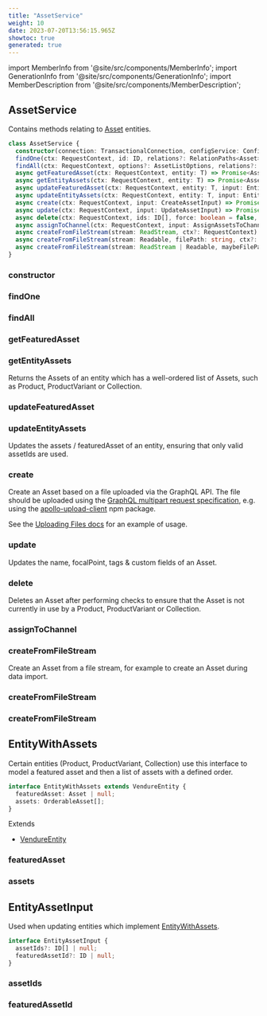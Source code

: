 ```yaml
---
title: "AssetService"
weight: 10
date: 2023-07-20T13:56:15.965Z
showtoc: true
generated: true
---
```

<!-- This file was generated from the Vendure source. Do not modify. Instead, re-run the "docs:build" script -->
import MemberInfo from '@site/src/components/MemberInfo';
import GenerationInfo from '@site/src/components/GenerationInfo';
import MemberDescription from '@site/src/components/MemberDescription';


## AssetService

<GenerationInfo sourceFile="packages/core/src/service/services/asset.service.ts" sourceLine="90" packageName="@vendure/core" />

Contains methods relating to <a href='/typescript-api/entities/asset#asset'>Asset</a> entities.

```ts title="Signature"
class AssetService {
  constructor(connection: TransactionalConnection, configService: ConfigService, listQueryBuilder: ListQueryBuilder, eventBus: EventBus, tagService: TagService, channelService: ChannelService, roleService: RoleService, customFieldRelationService: CustomFieldRelationService)
  findOne(ctx: RequestContext, id: ID, relations?: RelationPaths<Asset>) => Promise<Asset | undefined>;
  findAll(ctx: RequestContext, options?: AssetListOptions, relations?: RelationPaths<Asset>) => Promise<PaginatedList<Asset>>;
  async getFeaturedAsset(ctx: RequestContext, entity: T) => Promise<Asset | undefined>;
  async getEntityAssets(ctx: RequestContext, entity: T) => Promise<Asset[] | undefined>;
  async updateFeaturedAsset(ctx: RequestContext, entity: T, input: EntityAssetInput) => Promise<T>;
  async updateEntityAssets(ctx: RequestContext, entity: T, input: EntityAssetInput) => Promise<T>;
  async create(ctx: RequestContext, input: CreateAssetInput) => Promise<CreateAssetResult>;
  async update(ctx: RequestContext, input: UpdateAssetInput) => Promise<Asset>;
  async delete(ctx: RequestContext, ids: ID[], force: boolean = false, deleteFromAllChannels: boolean = false) => Promise<DeletionResponse>;
  async assignToChannel(ctx: RequestContext, input: AssignAssetsToChannelInput) => Promise<Asset[]>;
  async createFromFileStream(stream: ReadStream, ctx?: RequestContext) => Promise<CreateAssetResult>;
  async createFromFileStream(stream: Readable, filePath: string, ctx?: RequestContext) => Promise<CreateAssetResult>;
  async createFromFileStream(stream: ReadStream | Readable, maybeFilePathOrCtx?: string | RequestContext, maybeCtx?: RequestContext) => Promise<CreateAssetResult>;
}
```

### constructor

<MemberInfo kind="method" type="(connection: <a href='/typescript-api/data-access/transactional-connection#transactionalconnection'>TransactionalConnection</a>, configService: ConfigService, listQueryBuilder: <a href='/typescript-api/data-access/list-query-builder#listquerybuilder'>ListQueryBuilder</a>, eventBus: <a href='/typescript-api/events/event-bus#eventbus'>EventBus</a>, tagService: <a href='/typescript-api/services/tag-service#tagservice'>TagService</a>, channelService: <a href='/typescript-api/services/channel-service#channelservice'>ChannelService</a>, roleService: <a href='/typescript-api/services/role-service#roleservice'>RoleService</a>, customFieldRelationService: CustomFieldRelationService) => AssetService"   />


### findOne

<MemberInfo kind="method" type="(ctx: <a href='/typescript-api/request/request-context#requestcontext'>RequestContext</a>, id: <a href='/typescript-api/common/id#id'>ID</a>, relations?: RelationPaths&#60;<a href='/typescript-api/entities/asset#asset'>Asset</a>&#62;) => Promise&#60;<a href='/typescript-api/entities/asset#asset'>Asset</a> | undefined&#62;"   />


### findAll

<MemberInfo kind="method" type="(ctx: <a href='/typescript-api/request/request-context#requestcontext'>RequestContext</a>, options?: AssetListOptions, relations?: RelationPaths&#60;<a href='/typescript-api/entities/asset#asset'>Asset</a>&#62;) => Promise&#60;<a href='/typescript-api/common/paginated-list#paginatedlist'>PaginatedList</a>&#60;<a href='/typescript-api/entities/asset#asset'>Asset</a>&#62;&#62;"   />


### getFeaturedAsset

<MemberInfo kind="method" type="(ctx: <a href='/typescript-api/request/request-context#requestcontext'>RequestContext</a>, entity: T) => Promise&#60;<a href='/typescript-api/entities/asset#asset'>Asset</a> | undefined&#62;"   />


### getEntityAssets

<MemberInfo kind="method" type="(ctx: <a href='/typescript-api/request/request-context#requestcontext'>RequestContext</a>, entity: T) => Promise&#60;<a href='/typescript-api/entities/asset#asset'>Asset</a>[] | undefined&#62;"   />

Returns the Assets of an entity which has a well-ordered list of Assets, such as Product,
ProductVariant or Collection.
### updateFeaturedAsset

<MemberInfo kind="method" type="(ctx: <a href='/typescript-api/request/request-context#requestcontext'>RequestContext</a>, entity: T, input: <a href='/typescript-api/services/asset-service#entityassetinput'>EntityAssetInput</a>) => Promise&#60;T&#62;"   />


### updateEntityAssets

<MemberInfo kind="method" type="(ctx: <a href='/typescript-api/request/request-context#requestcontext'>RequestContext</a>, entity: T, input: <a href='/typescript-api/services/asset-service#entityassetinput'>EntityAssetInput</a>) => Promise&#60;T&#62;"   />

Updates the assets / featuredAsset of an entity, ensuring that only valid assetIds are used.
### create

<MemberInfo kind="method" type="(ctx: <a href='/typescript-api/request/request-context#requestcontext'>RequestContext</a>, input: CreateAssetInput) => Promise&#60;CreateAssetResult&#62;"   />

Create an Asset based on a file uploaded via the GraphQL API. The file should be uploaded
using the [GraphQL multipart request specification](https://github.com/jaydenseric/graphql-multipart-request-spec),
e.g. using the [apollo-upload-client](https://github.com/jaydenseric/apollo-upload-client) npm package.

See the [Uploading Files docs](/docs/developer-guide/uploading-files) for an example of usage.
### update

<MemberInfo kind="method" type="(ctx: <a href='/typescript-api/request/request-context#requestcontext'>RequestContext</a>, input: UpdateAssetInput) => Promise&#60;<a href='/typescript-api/entities/asset#asset'>Asset</a>&#62;"   />

Updates the name, focalPoint, tags & custom fields of an Asset.
### delete

<MemberInfo kind="method" type="(ctx: <a href='/typescript-api/request/request-context#requestcontext'>RequestContext</a>, ids: <a href='/typescript-api/common/id#id'>ID</a>[], force: boolean = false, deleteFromAllChannels: boolean = false) => Promise&#60;DeletionResponse&#62;"   />

Deletes an Asset after performing checks to ensure that the Asset is not currently in use
by a Product, ProductVariant or Collection.
### assignToChannel

<MemberInfo kind="method" type="(ctx: <a href='/typescript-api/request/request-context#requestcontext'>RequestContext</a>, input: AssignAssetsToChannelInput) => Promise&#60;<a href='/typescript-api/entities/asset#asset'>Asset</a>[]&#62;"   />


### createFromFileStream

<MemberInfo kind="method" type="(stream: ReadStream, ctx?: <a href='/typescript-api/request/request-context#requestcontext'>RequestContext</a>) => Promise&#60;CreateAssetResult&#62;"   />

Create an Asset from a file stream, for example to create an Asset during data import.
### createFromFileStream

<MemberInfo kind="method" type="(stream: Readable, filePath: string, ctx?: <a href='/typescript-api/request/request-context#requestcontext'>RequestContext</a>) => Promise&#60;CreateAssetResult&#62;"   />


### createFromFileStream

<MemberInfo kind="method" type="(stream: ReadStream | Readable, maybeFilePathOrCtx?: string | <a href='/typescript-api/request/request-context#requestcontext'>RequestContext</a>, maybeCtx?: <a href='/typescript-api/request/request-context#requestcontext'>RequestContext</a>) => Promise&#60;CreateAssetResult&#62;"   />




## EntityWithAssets

<GenerationInfo sourceFile="packages/core/src/service/services/asset.service.ts" sourceLine="66" packageName="@vendure/core" />

Certain entities (Product, ProductVariant, Collection) use this interface
to model a featured asset and then a list of assets with a defined order.

```ts title="Signature"
interface EntityWithAssets extends VendureEntity {
  featuredAsset: Asset | null;
  assets: OrderableAsset[];
}
```
Extends

 * <a href='/typescript-api/entities/vendure-entity#vendureentity'>VendureEntity</a>



### featuredAsset

<MemberInfo kind="property" type="<a href='/typescript-api/entities/asset#asset'>Asset</a> | null"   />


### assets

<MemberInfo kind="property" type="<a href='/typescript-api/entities/orderable-asset#orderableasset'>OrderableAsset</a>[]"   />




## EntityAssetInput

<GenerationInfo sourceFile="packages/core/src/service/services/asset.service.ts" sourceLine="78" packageName="@vendure/core" />

Used when updating entities which implement <a href='/typescript-api/services/asset-service#entitywithassets'>EntityWithAssets</a>.

```ts title="Signature"
interface EntityAssetInput {
  assetIds?: ID[] | null;
  featuredAssetId?: ID | null;
}
```

### assetIds

<MemberInfo kind="property" type="<a href='/typescript-api/common/id#id'>ID</a>[] | null"   />


### featuredAssetId

<MemberInfo kind="property" type="<a href='/typescript-api/common/id#id'>ID</a> | null"   />



